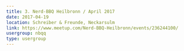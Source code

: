 ```yaml
---
title: 3. Nerd-BBQ Heilbronn / April 2017
date: 2017-04-19
location: Schreiber & Freunde, Neckarsulm
link: https://www.meetup.com/Nerd-BBQ-Heilbronn/events/236244100/
usergroup: nbqq
type: usergroup
---
```

